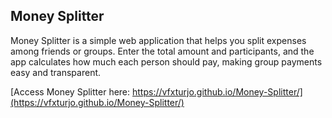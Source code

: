 ## Money Splitter

Money Splitter is a simple web application that helps you split expenses among friends or groups. Enter the total amount and participants, and the app calculates how much each person should pay, making group payments easy and transparent.

[Access Money Splitter here: https://vfxturjo.github.io/Money-Splitter/](https://vfxturjo.github.io/Money-Splitter/)
